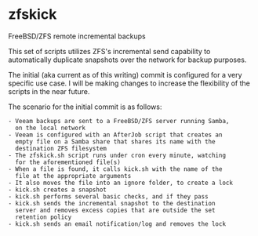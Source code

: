 # zfskick
FreeBSD/ZFS remote incremental backups

This set of scripts utilizes ZFS's incremental send capability to
automatically duplicate snapshots over the network for backup
purposes.

The initial (aka current as of this writing) commit is configured
for a very specific use case. I will be making changes to increase
the flexibility of the scripts in the near future.

The scenario for the initial commit is as follows:

    - Veeam backups are sent to a FreeBSD/ZFS server running Samba,
      on the local network
    - Veeam is configured with an AfterJob script that creates an
      empty file on a Samba share that shares its name with the 
      destination ZFS filesystem
    - The zfskick.sh script runs under cron every minute, watching
      for the aforementioned file(s)
    - When a file is found, it calls kick.sh with the name of the
      file at the appropriate arguments
    - It also moves the file into an ignore folder, to create a lock
    - kick.sh creates a snapshot
    - kick.sh performs several basic checks, and if they pass
    - kick.sh sends the incremental snapshot to the destination 
      server and removes excess copies that are outside the set
      retention policy
    - kick.sh sends an email notification/log and removes the lock
